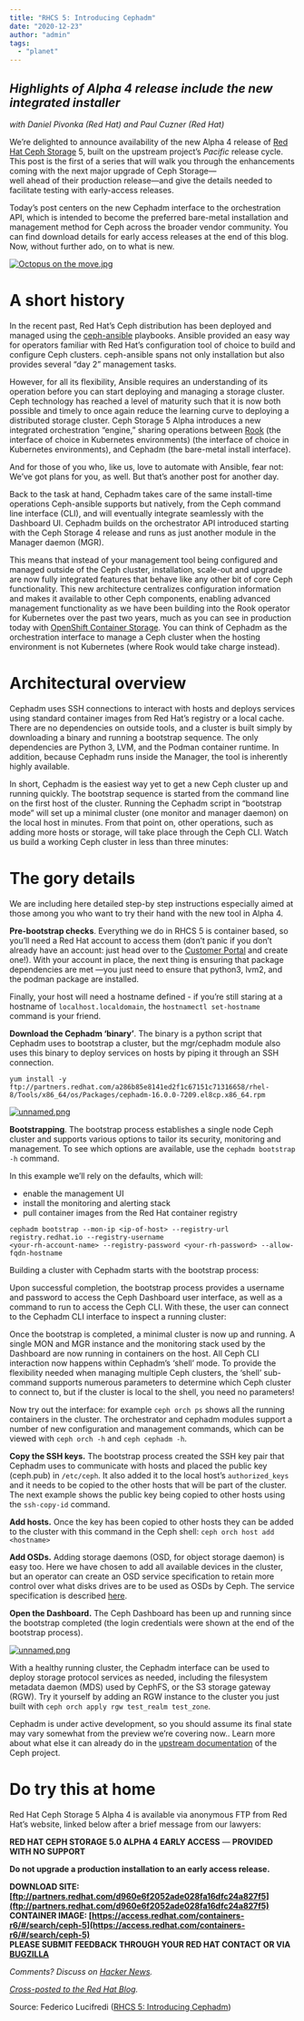 ```yaml
---
title: "RHCS 5: Introducing Cephadm"
date: "2020-12-23"
author: "admin"
tags: 
  - "planet"
---
```


## _Highlights of Alpha 4 release include the new integrated installer_

_with Daniel Pivonka (Red Hat) and Paul Cuzner (Red Hat)_

We’re delighted to announce availability of the new Alpha 4 release of [Red Hat Ceph Storage](https://www.redhat.com/en/technologies/storage/ceph) 5, built on the upstream project’s _Pacific_ release cycle. This post is the first of a series that will walk you through the enhancements coming with the next major upgrade of Ceph Storage—  
well ahead of their production release—and give the details needed to facilitate testing with early-access releases.

Today’s post centers on the new Cephadm interface to the orchestration API, which is intended to become the preferred bare-metal installation and management method for Ceph across the broader vendor community. You can find download details for early access releases at the end of this blog. Now, without further ado, on to what is new.

[![Octopus on the move.jpg](images/uRH14eA2bJqVoVRtHsVtHV0xspap_small.jpg)](https://svbtleusercontent.com/uRH14eA2bJqVoVRtHsVtHV0xspap.jpg)

# A short history

In the recent past, Red Hat’s Ceph distribution has been deployed and managed using the [ceph-ansible](https://github.com/ceph/ceph-ansible) playbooks. Ansible provided an easy way for operators familiar with Red Hat’s configuration tool of choice to build and configure Ceph clusters. ceph-ansible spans not only installation but also provides several “day 2” management tasks.

However, for all its flexibility, Ansible requires an understanding of its operation before you can start deploying and managing a storage cluster. Ceph technology has reached a level of maturity such that it is now both possible and timely to once again reduce the learning curve to deploying a distributed storage cluster. Ceph Storage 5 Alpha introduces a new integrated orchestration “engine,” sharing operations between [Rook](https://github.com/rook/rook) (the interface of choice in Kubernetes environments) (the interface of choice in Kubernetes environments), and Cephadm (the bare-metal install interface).

And for those of you who, like us, love to automate with Ansible, fear not: We’ve got plans for you, as well. But that’s another post for another day.

Back to the task at hand, Cephadm takes care of the same install-time operations Ceph-ansible supports but natively, from the Ceph command line interface (CLI), and will eventually integrate seamlessly with the Dashboard UI. Cephadm builds on the orchestrator API introduced starting with the Ceph Storage 4 release and runs as just another module in the Manager daemon (MGR).

This means that instead of your management tool being configured and managed outside of the Ceph cluster, installation, scale-out and upgrade are now fully integrated features that behave like any other bit of core Ceph functionality. This new architecture centralizes configuration information and makes it available to other Ceph components, enabling advanced management functionality as we have been building into the Rook operator for Kubernetes over the past two years, much as you can see in production today with [OpenShift Container Storage](https://www.redhat.com/en/technologies/cloud-computing/openshift-container-storage). You can think of Cephadm as the orchestration interface to manage a Ceph cluster when the hosting environment is not Kubernetes (where Rook would take charge instead).

# Architectural overview

Cephadm uses SSH connections to interact with hosts and deploys services using standard container images from Red Hat’s registry or a local cache. There are no dependencies on outside tools, and a cluster is built simply by downloading a binary and running a bootstrap sequence. The only dependencies are Python 3, LVM, and the Podman container runtime. In addition, because Cephadm runs inside the Manager, the tool is inherently highly available.

In short, Cephadm is the easiest way yet to get a new Ceph cluster up and running quickly. The bootstrap sequence is started from the command line on the first host of the cluster. Running the Cephadm script in “bootstrap mode” will set up a minimal cluster (one monitor and manager daemon) on the local host in minutes. From that point on, other operations, such as adding more hosts or storage, will take place through the Ceph CLI. Watch us build a working Ceph cluster in less than three minutes:

# The gory details

We are including here detailed step-by step instructions especially aimed at those among you who want to try their hand with the new tool in Alpha 4.

**Pre-bootstrap checks**. Everything we do in RHCS 5 is container based, so you’ll need a Red Hat account to access them (don’t panic if you don’t already have an account: just head over to the [Customer Portal](https://www.redhat.com/wapps/ugc/register.html) and create one!). With your account in place, the next thing is ensuring that package dependencies are met —you just need to ensure that python3, lvm2, and the podman package are installed.

Finally, your host will need a hostname defined - if you’re still staring at a hostname of `localhost.localdomain`, the `hostnamectl set-hostname` command is your friend.

**Download the Cephadm ‘binary’**. The binary is a python script that Cephadm uses to bootstrap a cluster, but the mgr/cephadm module also uses this binary to deploy services on hosts by piping it through an SSH connection.

```
yum install -y ftp://partners.redhat.com/a286b85e8141ed2f1c67151c71316658/rhel-8/Tools/x86_64/os/Packages/cephadm-16.0.0-7209.el8cp.x86_64.rpm
```

[![unnamed.png](images/71JWVyWNGtFhcaDABEYnSq0xspap_small.png)](https://svbtleusercontent.com/71JWVyWNGtFhcaDABEYnSq0xspap.png)

**Bootstrapping**. The bootstrap process establishes a single node Ceph cluster and supports various options to tailor its security, monitoring and management. To see which options are available, use the `cephadm bootstrap -h` command.

In this example we’ll rely on the defaults, which will:

- enable the management UI
- install the monitoring and alerting stack
- pull container images from the Red Hat container registry

```
cephadm bootstrap --mon-ip <ip-of-host> --registry-url registry.redhat.io --registry-username
<your-rh-account-name> --registry-password <your-rh-password> --allow-fqdn-hostname
```

Building a cluster with Cephadm starts with the bootstrap process:

Upon successful completion, the bootstrap process provides a username and password to access the Ceph Dashboard user interface, as well as a command to run to access the Ceph CLI. With these, the user can connect to the Cephadm CLI interface to inspect a running cluster:

Once the bootstrap is completed, a minimal cluster is now up and running. A single MON and MGR instance and the monitoring stack used by the Dashboard are now running in containers on the host. All Ceph CLI interaction now happens within Cephadm’s ‘shell’ mode. To provide the flexibility needed when managing multiple Ceph clusters, the ‘shell’ sub-command supports numerous parameters to determine which Ceph cluster to connect to, but if the cluster is local to the shell, you need no parameters!

Now try out the interface: for example `ceph orch ps` shows all the running containers in the cluster. The orchestrator and cephadm modules support a number of new configuration and management commands, which can be viewed with `ceph orch -h` and `ceph cephadm -h`.

**Copy the SSH keys.** The bootstrap process created the SSH key pair that Cephadm uses to communicate with hosts and placed the public key (ceph.pub) in `/etc/ceph`. It also added it to the local host’s `authorized_keys` and it needs to be copied to the other hosts that will be part of the cluster. The next example shows the public key being copied to other hosts using the `ssh-copy-id` command.

**Add hosts.** Once the key has been copied to other hosts they can be added to the cluster with this command in the Ceph shell: `ceph orch host add <hostname>`

**Add OSDs.** Adding storage daemons (OSD, for object storage daemon) is easy too. Here we have chosen to add all available devices in the cluster, but an operator can create an OSD service specification to retain more control over what disks drives are to be used as OSDs by Ceph. The service specification is described [here](https://docs.ceph.com/en/latest/cephadm/drivegroups/).

**Open the Dashboard.** The Ceph Dashboard has been up and running since the bootstrap completed (the login credentials were shown at the end of the bootstrap process).

[![unnamed.png](images/qnyoyT8LZGhvpB5hCzjpKM0xspap_small.png)](https://svbtleusercontent.com/qnyoyT8LZGhvpB5hCzjpKM0xspap.png)

With a healthy running cluster, the Cephadm interface can be used to deploy storage protocol services as needed, including the filesystem metadata daemon (MDS) used by CephFS, or the S3 storage gateway (RGW). Try it yourself by adding an RGW instance to the cluster you just built with `ceph orch apply rgw test_realm test_zone`.

Cephadm is under active development, so you should assume its final state may vary somewhat from the preview we’re covering now.. Learn more about what else it can already do in the [upstream documentation](https://docs.ceph.com/en/latest/cephadm/install/) of the Ceph project.

# Do try this at home

Red Hat Ceph Storage 5 Alpha 4 is available via anonymous FTP from Red Hat’s website, linked below after a brief message from our lawyers:

**RED HAT CEPH STORAGE 5.0 ALPHA 4 EARLY ACCESS** — **PROVIDED WITH NO SUPPORT**

**Do not upgrade a production installation to an early access release.**

**DOWNLOAD SITE: [ftp://partners.redhat.com/d960e6f2052ade028fa16dfc24a827f5](ftp://partners.redhat.com/d960e6f2052ade028fa16dfc24a827f5)**  
**CONTAINER IMAGE: [https://access.redhat.com/containers-r6/#/search/ceph-5](https://access.redhat.com/containers-r6/#/search/ceph-5)**  
**PLEASE SUBMIT FEEDBACK THROUGH YOUR RED HAT CONTACT OR VIA [BUGZILLA](http://bugzilla.redhat.com)**

_Comments? Discuss on [Hacker News](https://news.ycombinator.com/item?id=25520747)._

_[Cross-posted to the Red Hat Blog](https://www.redhat.com/en/blog/red-hat-ceph-storage-5-introducing-cephadm)._

Source: Federico Lucifredi ([RHCS 5: Introducing Cephadm](https://f2.svbtle.com/introducing-cephadm))
